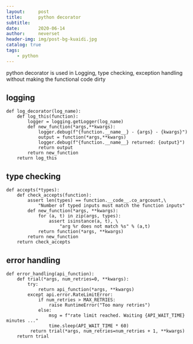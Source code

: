 ```yaml
---
layout:     post
title:      python decorator
subtitle:   
date:       2020-06-14
author:     neverset
header-img: img/post-bg-kuaidi.jpg
catalog: true
tags:
    - python
---
```


python decorator is used in Logging, type checking, exception handling without making the functional code dirty

## logging

    def log_decorator(log_name):
        def log_this(function):
            logger = logging.getLogger(log_name)
            def new_function(*args,**kwargs):
                logger.debug(f"{function.__name__} - {args} - {kwargs}")
                output = function(*args,**kwargs)
                logger.debug(f"{function.__name__} returned: {output}")
                return output
            return new_function
        return log_this

## type checking

    def accepts(*types):
        def check_accepts(function):
            assert len(types) == function.__code__.co_argcount,\
                "Number of typed inputs must match the function inputs"
            def new_function(*args, **kwargs):
                for (a, t) in zip(args, types):
                    assert isinstance(a, t), \
                        "arg %r does not match %s" % (a,t)
                return function(*args, **kwargs)
            return new_function
        return check_accepts

## error handling
    def error_handling(api_function):
        def trial(*args, num_retries=0, **kwargs):
            try:
                return api_function(*args, **kwargs)
            except api.error.RateLimitError:
                if num_retries > MAX_RETRIES:
                    raise RuntimeError("Too many retries")
                else:
                    msg = f"rate limit reached. Waiting {API_WAIT_TIME} minutes ..."
                    time.sleep(API_WAIT_TIME * 60)
             return trial(*args, num_retries=num_retries + 1, **kwargs)    
        return trial